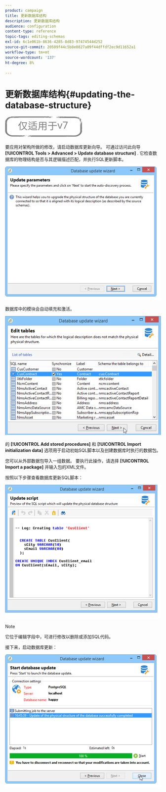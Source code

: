 ```yaml
---
product: campaign
title: 更新数据库结构
description: 更新数据库结构
audience: configuration
content-type: reference
topic-tags: editing-schemas
exl-id: 6c1e061b-8636-4285-8d83-97474544d252
source-git-commit: 20509f44c5b8e0827a09f44dffdf2ec9d11652a1
workflow-type: tm+mt
source-wordcount: '137'
ht-degree: 8%

---
```


# 更新数据库结构{#updating-the-database-structure}

![](../../assets/v7-only.svg)

要应用对架构所做的修改，请启动数据库更新向导。 可通过访问此向导 **[!UICONTROL Tools > Advanced > Update database structure]** . 它检查数据库的物理结构是否与其逻辑描述匹配，并执行SQL更新脚本。

![](assets/d_ncs_integration_schema_update.png)

数据库中的模块会自动填充和激活。

![](assets/d_ncs_integration_schema_update_select.png)

的 **[!UICONTROL Add stored procedures]** 和 **[!UICONTROL Import initialization data]** 选项用于启动初始SQL脚本以及创建数据库时执行的数据包。

您可以从外部数据包导入一组数据。 要执行此操作，请选择 **[!UICONTROL Import a package]** 并输入包的XML文件。

按照以下步骤查看数据库更新SQL脚本：

![](assets/d_ncs_integration_schema_update2.png)

>[!NOTE]
>
>它位于编辑字段中，可进行修改以删除或添加SQL代码。

接下来，启动数据库更新：

![](assets/d_ncs_integration_schema_update3.png)

